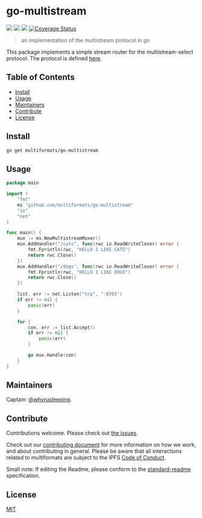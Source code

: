 # go-multistream

[![](https://img.shields.io/badge/made%20by-Protocol%20Labs-blue.svg?style=flat-square)](http://ipn.io)
[![](https://img.shields.io/badge/project-multiformats-blue.svg?style=flat-square)](http://github.com/multiformats/multiformats)
[![](https://img.shields.io/badge/freenode-%23ipfs-blue.svg?style=flat-square)](http://webchat.freenode.net/?channels=%23ipfs)
[![Coverage Status](https://coveralls.io/repos/github/multiformats/go-multistream/badge.svg?branch=master)](https://coveralls.io/github/multiformats/go-multistream?branch=master)

> an implementation of the multistream protocol in go

This package implements a simple stream router for the multistream-select protocol.
The protocol is defined [here](https://github.com/multiformats/multistream-select).

## Table of Contents


- [Install](#install)
- [Usage](#usage)
- [Maintainers](#maintainers)
- [Contribute](#contribute)
- [License](#license)

## Install

```sh
go get multiformats/go-multistream
```

## Usage

```go
package main

import (
	"fmt"
	ms "github.com/multiformats/go-multistream"
	"io"
	"net"
)

func main() {
	mux := ms.NewMultistreamMuxer()
	mux.AddHandler("/cats", func(rwc io.ReadWriteCloser) error {
		fmt.Fprintln(rwc, "HELLO I LIKE CATS")
		return rwc.Close()
	})
	mux.AddHandler("/dogs", func(rwc io.ReadWriteCloser) error {
		fmt.Fprintln(rwc, "HELLO I LIKE DOGS")
		return rwc.Close()
	})

	list, err := net.Listen("tcp", ":8765")
	if err != nil {
		panic(err)
	}

	for {
		con, err := list.Accept()
		if err != nil {
			panic(err)
		}

		go mux.Handle(con)
	}
}
```

## Maintainers

Captain: [@whyrusleeping](https://github.com/whyrusleeping).

## Contribute

Contributions welcome. Please check out [the issues](https://github.com/multiformats/go-multistream/issues).

Check out our [contributing document](https://github.com/multiformats/multiformats/blob/master/contributing.md) for more information on how we work, and about contributing in general. Please be aware that all interactions related to multiformats are subject to the IPFS [Code of Conduct](https://github.com/ipfs/community/blob/master/code-of-conduct.md).

Small note: If editing the Readme, please conform to the [standard-readme](https://github.com/RichardLitt/standard-readme) specification.

## License

[MIT](LICENSE)
